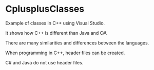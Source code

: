 # CplusplusClasses

Example of classes in C++ using Visual Studio.

It shows how C++ is different than Java and C#.  

There are many similarities and differences between the languages.

When programming in C++, header files can be created.

C# and Java do not use header files.

